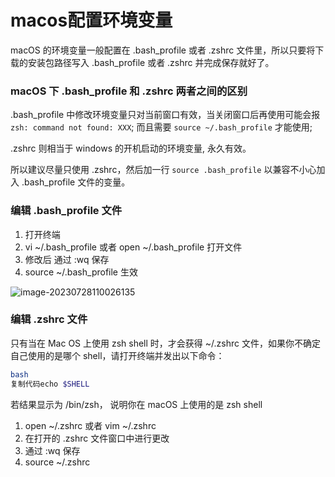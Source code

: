 # macos配置环境变量

macOS 的环境变量一般配置在 .bash_profile 或者 .zshrc 文件里，所以只要将下载的安装包路径写入 .bash_profile 或者 .zshrc 并完成保存就好了。

### macOS 下 .bash_profile 和 .zshrc 两者之间的区别

.bash_profile 中修改环境变量只对当前窗口有效，当关闭窗口后再使用可能会报 `zsh: command not found: XXX`; 而且需要 `source ~/.bash_profile` 才能使用;

.zshrc 则相当于 windows 的开机启动的环境变量, 永久有效。

所以建议尽量只使用 .zshrc，然后加一行 `source .bash_profile` 以兼容不小心加入 .bash_profile 文件的变量。

### 编辑 .bash_profile 文件

1. 打开终端
2. vi ~/.bash_profile 或者 open ~/.bash_profile 打开文件
3. 修改后 通过 :wq 保存
4. source ~/.bash_profile 生效

![image-20230728110026135](https://gitee.com/huanglei1111/phone-md/raw/master/images/image-20230728110026135.png)

### 编辑 .zshrc 文件

只有当在 Mac OS 上使用 zsh shell 时，才会获得 ~/.zshrc 文件，如果你不确定自己使用的是哪个 shell，请打开终端并发出以下命令：

```bash
bash
复制代码echo $SHELL
```

若结果显示为 /bin/zsh， 说明你在 macOS 上使用的是 zsh shell

1. open ~/.zshrc 或者 vim ~/.zshrc
2. 在打开的 .zshrc 文件窗口中进行更改
3. 通过 :wq 保存
4. source ~/.zshrc